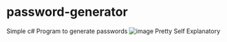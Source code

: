 # password-generator
Simple c# Program to generate passwords
![image](https://github.com/glaciermonk/password-generator/assets/65032142/e7264468-6f3d-4766-bf98-ccc2e759281c)
Pretty Self Explanatory
